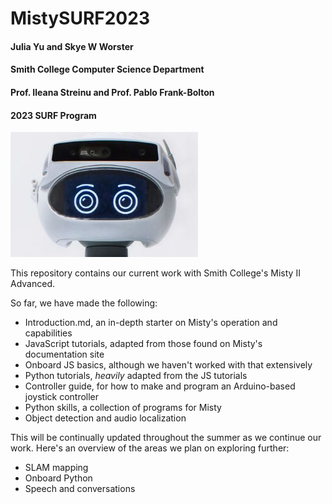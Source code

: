 # MistySURF2023
#### Julia Yu and Skye W Worster
#### Smith College Computer Science Department
#### Prof. Ileana Streinu and Prof. Pablo Frank-Bolton
#### 2023 SURF Program

<img
  src="Other Resources/Misty Photos/misty.jpg"
  alt="Hello! <3"
  style="display: inline-block; margin: 0 auto; max-width: 300px">

This repository contains our current work with Smith College's Misty II Advanced.

So far, we have made the following:

- Introduction.md, an in-depth starter on Misty's operation and capabilities
- JavaScript tutorials, adapted from those found on Misty's documentation site
- Onboard JS basics, although we haven't worked with that extensively
- Python tutorials, _heavily_ adapted from the JS tutorials
- Controller guide, for how to make and program an Arduino-based joystick controller
- Python skills, a collection of programs for Misty
- Object detection and audio localization

This will be continually updated throughout the summer as we continue our work. Here's an overview of the areas we plan on exploring further:

- SLAM mapping
- Onboard Python
- Speech and conversations

